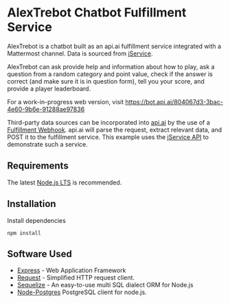 AlexTrebot Chatbot Fulfillment Service
==========================

AlexTrebot is a chatbot built as an api.ai fulfillment service integrated with a Mattermost channel. Data is sourced from [jService](http://jservice.io).

AlexTrebot can ask provide help and information about how to play, ask a question from a random category and point value, check if the answer is correct (and make sure it is in question form), tell you your score, and provide a player leaderboard.

For a work-in-progress web version, visit https://bot.api.ai/804067d3-3bac-4e60-9b6e-91288ae97836


Third-party data sources can be incorporated into [api.ai](https://api.ai) by the use of a [Fulfillment Webhook](https://docs.api.ai/docs/webhook). api.ai will parse the request, extract relevant data, and POST it to the fulfillment service. This example uses the [jService API](http://jservice.io) to demonstrate such a service.

## Requirements
The latest [Node.js LTS](https://nodejs.org/en/) is recommended.

## Installation
Install dependencies
```
npm install
```

## Software Used
* [Express](https://expressjs.com) - Web Application Framework
* [Request](https://github.com/request/request) - Simplified HTTP request client.
* [Sequelize](https://github.com/sequelize/sequelize) - An easy-to-use multi SQL dialect ORM for Node.js
* [Node-Postgres](https://github.com/brianc/node-postgres) PostgreSQL client for node.js.
